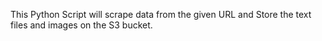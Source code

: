 This Python Script will scrape data from the given URL and Store the text files and images on the S3 bucket.
